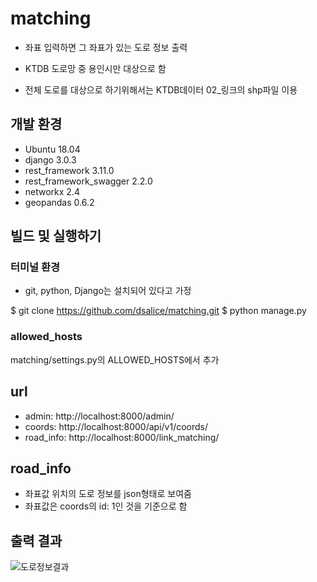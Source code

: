 # matching
- 좌표 입력하면 그 좌표가 있는 도로 정보 출력

- KTDB 도로망 중 용인시만 대상으로 함 
- 전체 도로를 대상으로 하기위해서는 KTDB데이터 02_링크의 shp파일 이용 

## 개발 환경
- Ubuntu 18.04
- django 3.0.3
- rest_framework 3.11.0
- rest_framework_swagger 2.2.0
- networkx 2.4
- geopandas 0.6.2

## 빌드 및 실행하기    
### 터미널 환경    
   * git, python, Django는 설치되어 있다고 가정
   
  $ git clone https://github.com/dsalice/matching.git
  $ python manage.py
  
### allowed_hosts
matching/settings.py의 ALLOWED_HOSTS에서 추가

## url
- admin: http://localhost:8000/admin/
- coords: http://localhost:8000/api/v1/coords/
- road_info: http://localhost:8000/link_matching/

## road_info
- 좌표값 위치의 도로 정보를 json형태로 보여줌
- 좌표값은 coords의 id: 1인 것을 기준으로 함

## 출력 결과

![도로정보결과](https://user-images.githubusercontent.com/37493709/93419927-fc774f00-f8e8-11ea-8a00-66b160f4df48.png)
